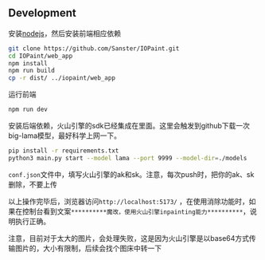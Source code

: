 ## Development
安装[nodejs](https://nodejs.org/en)，然后安装前端相应依赖

```bash
git clone https://github.com/Sanster/IOPaint.git
cd IOPaint/web_app
npm install
npm run build
cp -r dist/ ../iopaint/web_app
```

运行前端
```bash
npm run dev
```

安装后端依赖，火山引擎的sdk已经集成在里面。这里会触发到github下载一次big-lama模型，最好科学上网一下。
```bash
pip install -r requirements.txt
python3 main.py start --model lama --port 9999 --model-dir=./models
```

`conf.json`文件中，填写火山引擎的ak和sk。注意，每次push时，把你的ak、sk删除，不要上传

以上操作完毕后，浏览器访问`http://localhost:5173/` ，在使用消除功能时，如果在控制台看到文案`**********魔改，使用火山引擎inpainting能力**********`，说明执行正确。

注意，目前对于太大的图片，会处理失败，这是因为火山引擎是以base64方式传输图片的，大小有限制，后续会找个图床中转一下
